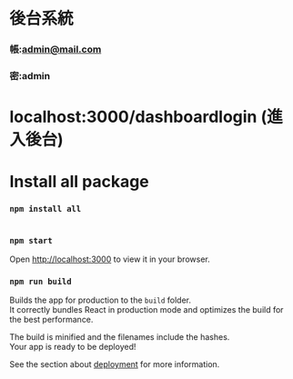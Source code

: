 # 後台系統
### 帳:admin@mail.com
### 密:admin
# localhost:3000/dashboardlogin (進入後台)








# Install all package

### `npm install all`
#

### `npm start`


Open [http://localhost:3000](http://localhost:3000) to view it in your browser.




### `npm run build`

Builds the app for production to the `build` folder.\
It correctly bundles React in production mode and optimizes the build for the best performance.

The build is minified and the filenames include the hashes.\
Your app is ready to be deployed!

See the section about [deployment](https://facebook.github.io/create-react-app/docs/deployment) for more information.






